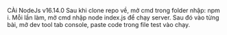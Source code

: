 CÀi NodeJs v16.14.0
Sau khi clone repo về, mở cmd trong folder nhập: npm i.
Mỗi lần làm, mở cmd nhập node index.js để chạy server.
Sau đó vào từng bài, mở dev tool tab console, paste code trong file test vào chạy.
 
